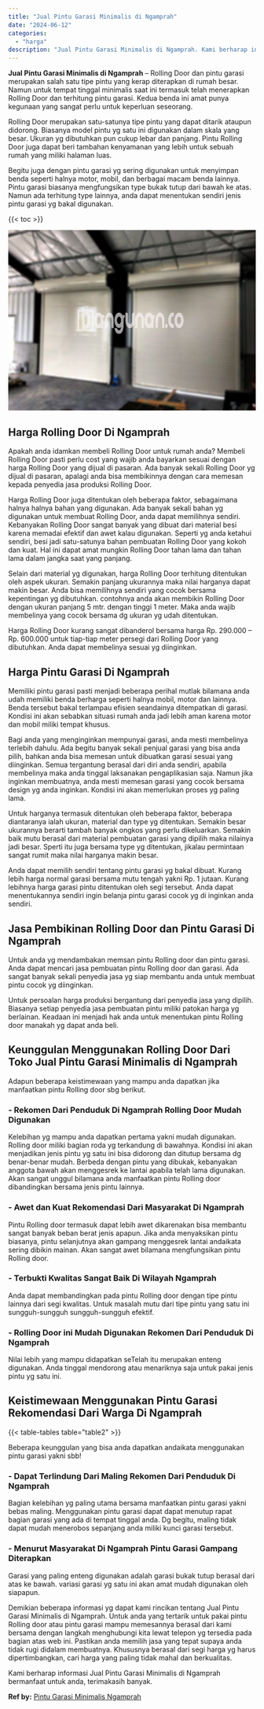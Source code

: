 ```yaml
---
title: "Jual Pintu Garasi Minimalis di Ngamprah"
date: "2024-06-12"
categories: 
  - "harga"
description: "Jual Pintu Garasi Minimalis di Ngamprah. Kami berharap informasi Jual Pintu Garasi Minimalis di Ngamprah bermanfaat untuk anda, terimakasih banyak...."
---
```


**Jual Pintu Garasi Minimalis di Ngamprah** – Rolling Door dan pintu garasi merupakan salah satu tipe pintu yang kerap diterapkan di rumah besar. Namun untuk tempat tinggal minimalis saat ini termasuk telah menerapkan Rolling Door dan terhitung pintu garasi. Kedua benda ini amat punya kegunaan yang sangat perlu untuk keperluan seseorang.

Rolling Door merupakan satu-satunya tipe pintu yang dapat ditarik ataupun didorong. Biasanya model pintu yg satu ini digunakan dalam skala yang besar. Ukuran yg dibutuhkan pun cukup lebar dan panjang. Pintu Rolling Door juga dapat beri tambahan kenyamanan yang lebih untuk sebuah rumah yang miliki halaman luas.

Begitu juga dengan pintu garasi yg sering digunakan untuk menyimpan benda seperti halnya motor, mobil, dan berbagai macam benda lainnya. Pintu garasi biasanya mengfungsikan type bukak tutup dari bawah ke atas. Namun ada terhitung type lainnya, anda dapat menentukan sendiri jenis pintu garasi yg bakal digunakan.

{{< toc >}}

![Jual Pintu Garasi Minimalis di Ngamprah](/images/pintu-garasi-58.png)

## Harga Rolling Door Di Ngamprah

Apakah anda idamkan membeli Rolling Door untuk rumah anda? Membeli Rolling Door pasti perlu cost yang wajib anda bayarkan sesuai dengan harga Rolling Door yang dijual di pasaran. Ada banyak sekali Rolling Door yg dijual di pasaran, apalagi anda bisa membikinnya dengan cara memesan kepada penyedia jasa produksi Rolling Door.

Harga Rolling Door juga ditentukan oleh beberapa faktor, sebagaimana halnya halnya bahan yang digunakan. Ada banyak sekali bahan yg digunakan untuk membuat Rolling Door, anda dapat memilihnya sendiri. Kebanyakan Rolling Door sangat banyak yang dibuat dari material besi karena memadai efektif dan awet kalau digunakan. Seperti yg anda ketahui sendiri, besi jadi satu-satunya bahan pembuatan Rolling Door yang kokoh dan kuat. Hal ini dapat amat mungkin Rolling Door tahan lama dan tahan lama dalam jangka saat yang panjang.

Selain dari material yg digunakan, harga Rolling Door terhitung ditentukan oleh aspek ukuran. Semakin panjang ukurannya maka nilai harganya dapat makin besar. Anda bisa memilihnya sendiri yang cocok bersama kepentingan yg dibutuhkan. contohnya anda akan membikin Rolling Door dengan ukuran panjang 5 mtr. dengan tinggi 1 meter. Maka anda wajib membelinya yang cocok bersama dg ukuran yg udah ditentukan.

Harga Rolling Door kurang sangat dibanderol bersama harga Rp. 290.000 – Rp. 600.000 untuk tiap-tiap meter persegi dari Rolling Door yang dibutuhkan. Anda dapat membelinya sesuai yg diinginkan.

## Harga Pintu Garasi Di Ngamprah

Memiliki pintu garasi pasti menjadi beberapa perihal mutlak bilamana anda udah memiliki benda berharga seperti halnya mobil, motor dan lainnya. Benda tersebut bakal terlampau efisien seandainya ditempatkan di garasi. Kondisi ini akan sebabkan situasi rumah anda jadi lebih aman karena motor dan mobil miliki tempat khusus.

Bagi anda yang menginginkan mempunyai garasi, anda mesti membelinya terlebih dahulu. Ada begitu banyak sekali penjual garasi yang bisa anda pilih, bahkan anda bisa memesan untuk dibuatkan garasi sesuai yang diinginkan. Semua tergantung berasal dari diri anda sendiri, apabila membelinya maka anda tinggal laksanakan pengaplikasian saja. Namun jika inginkan membuatnya, anda mesti memesan garasi yang cocok bersama design yg anda inginkan. Kondisi ini akan memerlukan proses yg paling lama.

Untuk harganya termasuk ditentukan oleh beberapa faktor, beberapa diantaranya ialah ukuran, material dan type yg ditentukan. Semakin besar ukurannya berarti tambah banyak ongkos yang perlu dikeluarkan. Semakin baik mutu berasal dari material pembuatan garasi yang dipilih maka nilainya jadi besar. Sperti itu juga bersama type yg ditentukan, jikalau permintaan sangat rumit maka nilai harganya makin besar.

Anda dapat memilih sendiri tentang pintu garasi yg bakal dibuat. Kurang lebih harga normal garasi bersama mutu tengah yakni Rp. 1 jutaan. Kurang lebihnya harga garasi pintu ditentukan oleh segi tersebut. Anda dapat menentukannya sendiri ingin belanja pintu garasi cocok yg di inginkan anda sendiri.

## Jasa Pembikinan Rolling Door dan Pintu Garasi Di Ngamprah

Untuk anda yg mendambakan memsan pintu Rolling door dan pintu garasi. Anda dapat mencari jasa pembuatan pintu Rolling door dan garasi. Ada sangat banyak sekali penyedia jasa yg siap membantu anda untuk membuat pintu cocok yg diinginkan.

Untuk persoalan harga produksi bergantung dari penyedia jasa yang dipilih. Biasanya setiap penyedia jasa pembuatan pintu miliki patokan harga yg berlainan. Keadaan ini menjadi hak anda untuk menentukan pintu Rolling door manakah yg dapat anda beli.

## Keunggulan Menggunakan Rolling Door Dari Toko Jual Pintu Garasi Minimalis di Ngamprah

Adapun beberapa keistimewaan yang mampu anda dapatkan jika manfaatkan pintu Rolling door sbg berikut.

### \- Rekomen Dari Penduduk Di Ngamprah Rolling Door Mudah Digunakan

Kelebihan yg mampu anda dapatkan pertama yakni mudah digunakan. Rolling door miliki bagian roda yg terkandung di bawahnya. Kondisi ini akan menjadikan jenis pintu yg satu ini bisa didorong dan ditutup bersama dg benar-benar mudah. Berbeda dengan pintu yang dibukak, kebanyakan anggota bawah akan menggesrek ke lantai apabila telah lama digunakan. Akan sangat unggul bilamana anda manfaatkan pintu Rolling door dibandingkan bersama jenis pintu lainnya.

### \- Awet dan Kuat Rekomendasi Dari Masyarakat Di Ngamprah

Pintu Rolling door termasuk dapat lebih awet dikarenakan bisa membantu sangat banyak beban berat jenis apapun. Jika anda menyaksikan pintu biasanya, pintu selanjutnya akan gampang menggesrek lantai andaikata sering dibikin mainan. Akan sangat awet bilamana mengfungsikan pintu Rolling door.

### \- Terbukti Kwalitas Sangat Baik Di Wilayah Ngamprah

Anda dapat membandingkan pada pintu Rolling door dengan tipe pintu lainnya dari segi kwalitas. Untuk masalah mutu dari tipe pintu yang satu ini sungguh-sungguh sungguh-sungguh efektif.

### \- Rolling Door ini Mudah Digunakan Rekomen Dari Penduduk Di Ngamprah

Nilai lebih yang mampu didapatkan seTelah itu merupakan enteng digunakan. Anda tinggal mendorong atau menariknya saja untuk pakai jenis pintu yg satu ini.

## Keistimewaan Menggunakan Pintu Garasi Rekomendasi Dari Warga Di Ngamprah

{{< table-tables table="table2" >}}

Beberapa keunggulan yang bisa anda dapatkan andaikata menggunakan pintu garasi yakni sbb!

### \- Dapat Terlindung Dari Maling Rekomen Dari Penduduk Di Ngamprah

Bagian kelebihan yg paling utama bersama manfaatkan pintu garasi yakni bebas maling. Menggunakan pintu garasi dapat dapat menutup rapat bagian garasi yang ada di tempat tinggal anda. Dg begitu, maling tidak dapat mudah menerobos sepanjang anda miliki kunci garasi tersebut.

### \- Menurut Masyarakat Di Ngamprah Pintu Garasi Gampang Diterapkan

Garasi yang paling enteng digunakan adalah garasi bukak tutup berasal dari atas ke bawah. variasi garasi yg satu ini akan amat mudah digunakan oleh siapapun.

Demikian beberapa informasi yg dapat kami rincikan tentang Jual Pintu Garasi Minimalis di Ngamprah. Untuk anda yang tertarik untuk pakai pintu Rolling door atau pintu garasi mampu memesannya berasal dari kami bersama dengan langkah menghubungi kita lewat telepon yg tersedia pada bagian atas web ini. Pastikan anda memilih jasa yang tepat supaya anda tidak rugi didalam membuatnya. Khususnya berasal dari segi harga yg harus dipertimbangkan, cari harga yang paling tidak mahal dan berkualitas.

Kami berharap informasi Jual Pintu Garasi Minimalis di Ngamprah bermanfaat untuk anda, terimakasih banyak.

**Ref by:** [Pintu Garasi Minimalis Ngamprah](https://id.wikipedia.org/wiki/Pintu)
